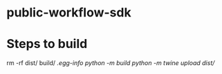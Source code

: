 # public-workflow-sdk

# Steps to build
rm -rf dist/ build/ *.egg-info
python -m build
python -m twine upload dist/*
